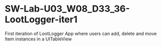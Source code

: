 # SW-Lab-U03_W08_D33_36-LootLogger-iter1
First iteration of LootLogger App where users can add, delete and move Item instances in a UITableView
